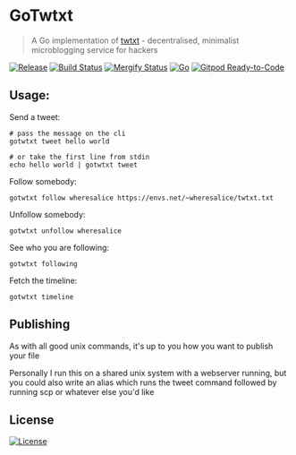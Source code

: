 # GoTwtxt
> A Go implementation of [twtxt](https://github.com/buckket/twtxt) - decentralised, minimalist microblogging service for hackers

[![Release](https://img.shields.io/github/release-pre/wheresalice/gotwtxt.svg?logo=github&style=flat&v=1)](https://github.com/wheresalice/gotwtxt/releases)
[![Build Status](https://img.shields.io/github/workflow/status/wheresalice/gotwtxt/run-go-tests?logo=github&v=1)](https://github.com/wheresalie/gotwtxt/actions)
[![Mergify Status](https://img.shields.io/endpoint.svg?url=https://gh.mergify.io/badges/wheresalice/gotwtxt&style=flat&v=1)](https://mergify.io)
[![Go](https://img.shields.io/github/go-mod/go-version/wheresalice/gotwtxt?v=1)](https://golang.org/)
[![Gitpod Ready-to-Code](https://img.shields.io/badge/Gitpod-ready--to--code-blue?logo=gitpod)](https://gitpod.io/#https://github.com/wheresalice/gotwtxt)


## Usage:

Send a tweet:

```shell
# pass the message on the cli
gotwtxt tweet hello world

# or take the first line from stdin
echo hello world | gotwtxt tweet
```

Follow somebody:

```shell
gotwtxt follow wheresalice https://envs.net/~wheresalice/twtxt.txt
```

Unfollow somebody:

```shell
gotwtxt unfollow wheresalice
```

See who you are following:

```shell
gotwtxt following
```

Fetch the timeline:

```shell
gotwtxt timeline
```

## Publishing

As with all good unix commands, it's up to you how you want to publish your file

Personally I run this on a shared unix system with a webserver running, but you could also write an alias which runs the tweet command followed by running scp or whatever else you'd like



## License

[![License](https://img.shields.io/github/license/wheresalice/gotwtxt.svg?style=flat&v=1)](LICENSE)
